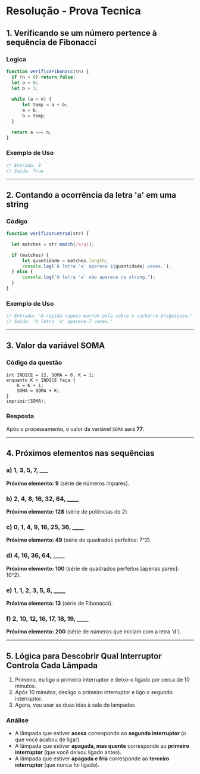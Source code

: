 # Resolução - Prova Tecnica

## 1. Verificando se um número pertence à sequência de Fibonacci


### Logica

```javascript
function verificaFibonacci(n) {
  if (n < 0) return false;
  let a = 0;
  let b = 1;
  
  while (a < n) {
      let temp = a + b;
      a = b;
      b = temp;
  }

  return a === n;
}
```

### Exemplo de Uso
```javascript
// Entrada: 8
// Saída: True
```

---

## 2. Contando a ocorrência da letra 'a' em uma string

### Código

```javascript
function verificarLetraA(str) {

  let matches = str.match(/a/gi);

  if (matches) {
      let quantidade = matches.length;
      console.log(`A letra 'a' aparece ${quantidade} vezes.`);
  } else {
      console.log("A letra 'a' não aparece na string.");
  }
}
```

### Exemplo de Uso
```javascript
// Entrada: "A rápida raposa marrom pula sobre o cachorro preguiçoso."
// Saída: "A letra 'a' aparece 7 vezes."
```

---

## 3. Valor da variável SOMA

### Código da questão

```plaintext
int INDICE = 12, SOMA = 0, K = 1; 
enquanto K < INDICE faça { 
    K = K + 1; 
    SOMA = SOMA + K; 
} 
imprimir(SOMA);
```

### Resposta

Após o processamento, o valor da variável `SOMA` será **77**.

---

## 4. Próximos elementos nas sequências

### a) 1, 3, 5, 7, ___

**Próximo elemento:** **9** (série de números ímpares).

### b) 2, 4, 8, 16, 32, 64, ____

**Próximo elemento:** **128** (série de potências de 2).

### c) 0, 1, 4, 9, 16, 25, 36, ____

**Próximo elemento:** **49** (série de quadrados perfeitos: 7^2).

### d) 4, 16, 36, 64, ____

**Próximo elemento:** **100** (série de quadrados perfeitos [apenas pares]: 10^2).

### e) 1, 1, 2, 3, 5, 8, ____

**Próximo elemento:** **13** (série de Fibonacci).

### f) 2, 10, 12, 16, 17, 18, 19, ____

**Próximo elemento:** **200** (série de números que iniciam com a letra 'd').

---

## 5. Lógica para Descobrir Qual Interruptor Controla Cada Lâmpada

1. Primeiro, eu ligo o primeiro interruptor e deixo-o ligado por cerca de 10 minutos.
2. Após 10 minutos, desligo o primeiro interruptor e ligo o segundo interruptor.
3. Agora, vou usar as duas idas à sala de lampadas

### Análise
- A lâmpada que estiver **acesa** corresponde ao **segundo interruptor** (o que você acabou de ligar).
- A lâmpada que estiver **apagada, mas quente** corresponde ao **primeiro interruptor** (que você deixou ligado antes).
- A lâmpada que estiver **apagada e fria** corresponde ao **terceiro interruptor** (que nunca foi ligado).
